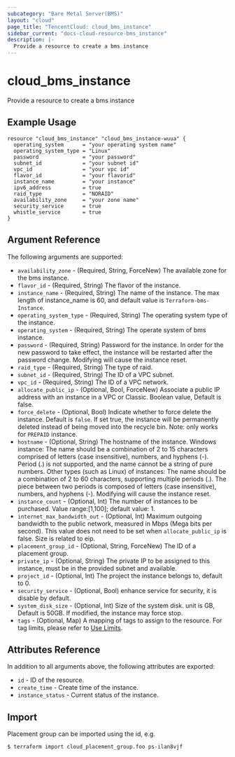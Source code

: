 ```yaml
---
subcategory: "Bare Metal Server(BMS)"
layout: "cloud"
page_title: "TencentCloud: cloud_bms_instance"
sidebar_current: "docs-cloud-resource-bms_instance"
description: |-
  Provide a resource to create a bms instance
---
```


# cloud_bms_instance

Provide a resource to create a bms instance

## Example Usage

```hcl
resource "cloud_bms_instance" "cloud_bms_instance-wuua" {
  operating_system      = "your operating system name"
  operating_system_type = "Linux"
  password              = "your password"
  subnet_id             = "your subnet id"
  vpc_id                = "your vpc id"
  flavor_id             = "your flavorid"
  instance_name         = "your instance"
  ipv6_address          = true
  raid_type             = "NORAID"
  availability_zone     = "your zone name"
  security_service      = true
  whistle_service       = true
}
```

## Argument Reference

The following arguments are supported:

* `availability_zone` - (Required, String, ForceNew) The available zone for the bms instance.
* `flavor_id` - (Required, String) The flavor of the instance.
* `instance_name` - (Required, String) The name of the instance. The max length of instance_name is 60, and default value is `Terraform-bms-Instance`.
* `operating_system_type` - (Required, String) The operating system type of the instance.
* `operating_system` - (Required, String) The operate system of bms instance.
* `password` - (Required, String) Password for the instance. In order for the new password to take effect, the instance will be restarted after the password change. Modifying will cause the instance reset.
* `raid_type` - (Required, String) The type of raid.
* `subnet_id` - (Required, String) The ID of a VPC subnet.
* `vpc_id` - (Required, String) The ID of a VPC network.
* `allocate_public_ip` - (Optional, Bool, ForceNew) Associate a public IP address with an instance in a VPC or Classic. Boolean value, Default is false.
* `force_delete` - (Optional, Bool) Indicate whether to force delete the instance. Default is `false`. If set true, the instance will be permanently deleted instead of being moved into the recycle bin. Note: only works for `PREPAID` instance.
* `hostname` - (Optional, String) The hostname of the instance. Windows instance: The name should be a combination of 2 to 15 characters comprised of letters (case insensitive), numbers, and hyphens (-). Period (.) is not supported, and the name cannot be a string of pure numbers. Other types (such as Linux) of instances: The name should be a combination of 2 to 60 characters, supporting multiple periods (.). The piece between two periods is composed of letters (case insensitive), numbers, and hyphens (-). Modifying will cause the instance reset.
* `instance_count` - (Optional, Int) The number of instances to be purchased. Value range:[1,100]; default value: 1.
* `internet_max_bandwidth_out` - (Optional, Int) Maximum outgoing bandwidth to the public network, measured in Mbps (Mega bits per second). This value does not need to be set when `allocate_public_ip` is false. Size is related to eip.
* `placement_group_id` - (Optional, String, ForceNew) The ID of a placement group.
* `private_ip` - (Optional, String) The private IP to be assigned to this instance, must be in the provided subnet and available.
* `project_id` - (Optional, Int) The project the instance belongs to, default to 0.
* `security_service` - (Optional, Bool) enhance service for security, it is disable by default.
* `system_disk_size` - (Optional, Int) Size of the system disk. unit is GB, Default is 50GB. If modified, the instance may force stop.
* `tags` - (Optional, Map) A mapping of tags to assign to the resource. For tag limits, please refer to [Use Limits](https://intl.cloud.tencent.com/document/product/651/13354).

## Attributes Reference

In addition to all arguments above, the following attributes are exported:

* `id` - ID of the resource.
* `create_time` - Create time of the instance.
* `instance_status` - Current status of the instance.


## Import

Placement group can be imported using the id, e.g.

```
$ terraform import cloud_placement_group.foo ps-ilan8vjf
```

